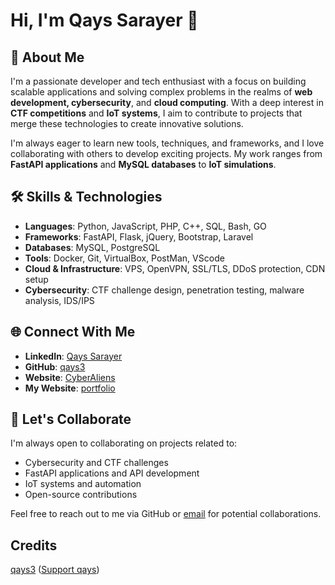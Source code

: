 
# Hi, I'm Qays Sarayer 👋

## 🚀 About Me

I'm a passionate developer and tech enthusiast with a focus on building scalable applications and solving complex problems in the realms of **web development, cybersecurity**, and **cloud computing**. With a deep interest in **CTF competitions** and **IoT systems**, I aim to contribute to projects that merge these technologies to create innovative solutions.

I'm always eager to learn new tools, techniques, and frameworks, and I love collaborating with others to develop exciting projects. My work ranges from **FastAPI applications** and **MySQL databases** to **IoT simulations**.

## 🛠️ Skills & Technologies

- **Languages**: Python, JavaScript, PHP, C++, SQL, Bash, GO
- **Frameworks**: FastAPI, Flask, jQuery, Bootstrap, Laravel
- **Databases**: MySQL, PostgreSQL
- **Tools**: Docker, Git, VirtualBox, PostMan, VScode
- **Cloud & Infrastructure**: VPS, OpenVPN, SSL/TLS, DDoS protection, CDN setup
- **Cybersecurity**: CTF challenge design, penetration testing, malware analysis, IDS/IPS

 
 

## 🌐 Connect With Me

- **LinkedIn**: [Qays Sarayer](https://www.linkedin.com/in/qays-sarayra/)
- **GitHub**: [qays3](https://github.com/qays3)
- **Website**: [CyberAliens](https://cyberalien.net)
- **My Website**: [portfolio](https://qayssarayra.com/)
## 💬 Let's Collaborate

I'm always open to collaborating on projects related to:

- Cybersecurity and CTF challenges
- FastAPI applications and API development
- IoT systems and automation
- Open-source contributions

Feel free to reach out to me via GitHub or [email](mailto:info@qayssarayra.com) for potential collaborations.

## Credits
[qays3](https://github.com/qays3) ([Support qays](https://buymeacoffee.com/hidden)) 
